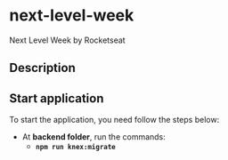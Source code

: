 # next-level-week
Next Level Week by Rocketseat

## Description

## Start application
To start the application, you need follow the steps below:  
* At <b>backend folder</b>, run the commands:
    * <b>```npm run knex:migrate```</b>
